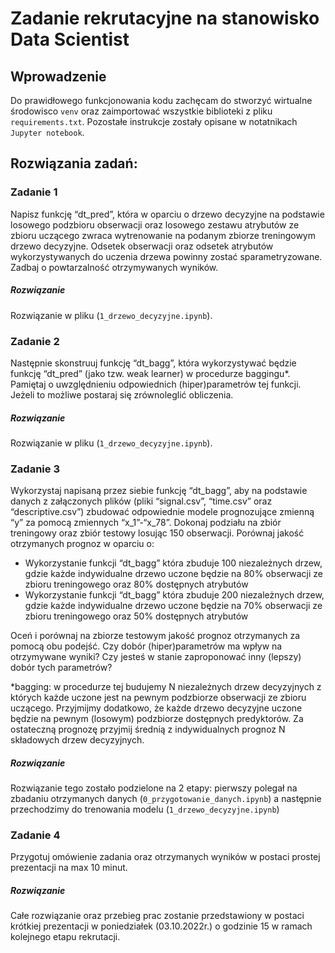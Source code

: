 # Zadanie rekrutacyjne na stanowisko Data Scientist
## Wprowadzenie
Do prawidłowego funkcjonowania kodu zachęcam do stworzyć wirtualne środowisco `venv` oraz zaimportować wszystkie biblioteki z pliku `requirements.txt`. Pozostałe instrukcje zostały opisane w notatnikach `Jupyter notebook`.

## Rozwiązania zadań:
### Zadanie 1
Napisz funkcję “dt_pred”, która w oparciu o drzewo decyzyjne na podstawie losowego podzbioru obserwacji oraz losowego zestawu atrybutów ze zbioru uczącego zwraca wytrenowanie na podanym zbiorze treningowym drzewo decyzyjne. Odsetek obserwacji oraz odsetek atrybutów wykorzystywanych do uczenia drzewa powinny zostać sparametryzowane. Zadbaj o powtarzalność otrzymywanych wyników. 
##### Rozwiązanie
Rozwiązanie w pliku (`1_drzewo_decyzyjne.ipynb`).

### Zadanie 2
Następnie skonstruuj funkcję “dt_bagg”, która wykorzystywać będzie funkcję “dt_pred” (jako tzw. weak learner) w procedurze baggingu*. Pamiętaj o uwzględnieniu odpowiednich (hiper)parametrów tej funkcji. Jeżeli to możliwe postaraj się zrównoleglić obliczenia. 
##### Rozwiązanie
Rozwiązanie w pliku (`1_drzewo_decyzyjne.ipynb`).

### Zadanie 3
Wykorzystaj napisaną przez siebie funkcję “dt_bagg”, aby na podstawie danych z załączonych plików (pliki “signal.csv”, “time.csv” oraz “descriptive.csv”) zbudować odpowiednie modele prognozujące zmienną “y” za pomocą zmiennych “x_1”-“x_78”. Dokonaj podziału na zbiór treningowy oraz zbiór testowy losując 150 obserwacji.
Porównaj jakość otrzymanych prognoz w oparciu o: 
<ul>
  <li>Wykorzystanie funkcji “dt_bagg” która zbuduje 100 niezależnych drzew, gdzie każde indywidualne drzewo uczone będzie na 80% obserwacji ze zbioru treningowego oraz 80% dostępnych atrybutów </li>
  <li>Wykorzystanie funkcji “dt_bagg” która zbuduje 200 niezależnych drzew, gdzie każde indywidualne drzewo uczone będzie na 70% obserwacji ze zbioru treningowego oraz 50% dostępnych atrybutów </li>
</ul>
Oceń i porównaj na zbiorze testowym jakość prognoz otrzymanych za pomocą obu podejść.
Czy dobór (hiper)parametrów ma wpływ na otrzymywane wyniki? Czy jesteś w stanie zaproponować inny (lepszy) dobór tych parametrów?

*bagging: w procedurze tej budujemy N niezależnych drzew decyzyjnych z których każde uczone jest na pewnym podzbiorze obserwacji ze zbioru uczącego. Przyjmijmy dodatkowo, że każde drzewo decyzyjne uczone będzie na pewnym (losowym) podzbiorze dostępnych predyktorów. Za ostateczną prognozę przyjmij średnią z indywidualnych prognoz N składowych drzew decyzyjnych.
##### Rozwiązanie
Rozwiązanie tego zostało podzielone na 2 etapy: pierwszy polegał na zbadaniu otrzymanych danych (`0_przygotowanie_danych.ipynb`) a następnie przechodzimy do trenowania modelu (`1_drzewo_decyzyjne.ipynb`)

### Zadanie 4 
Przygotuj omówienie zadania oraz otrzymanych wyników w postaci prostej prezentacji na max 10 minut.
##### Rozwiązanie
Całe rozwiązanie oraz przebieg prac zostanie przedstawiony w postaci krótkiej prezentacji w poniedziałek (03.10.2022r.) o godzinie 15 w ramach kolejnego etapu rekrutacji.


